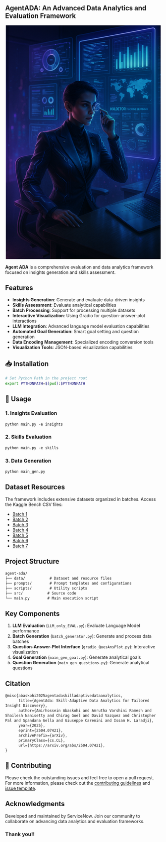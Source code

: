 <!-- 
### Evaluation

### File Connections
In the root of the project (research-raga directory) run this command:
```bash
export PYTHONPATH=$(pwd):$PYTHONPATH
```

#### Insights
```bash
python main.py -e insights
```

#### Skills
```bash
python main.py -e skills
```


### Data Generation
```bash
python main_gen.py
```
### Links to CSV file of Kaggle Bench

The questions, meta information, and goal are in `data` directory.

Batch 1: https://drive.google.com/file/d/1NF2VKPTwUW82oZwmypBXDg6HLtAtQ60U/view?usp=drivesdk

Batch 2: https://drive.google.com/file/d/1iBFOv4O6QUYUrguodnRU4rq-47GKl4Dr/view?usp=sharing

Batch 3: https://drive.google.com/file/d/13pOwQPhpKErSN9NBI4KjUUTMewC33pgL/view?usp=sharing

Batch 4: https://drive.google.com/file/d/12dIzjTG5LtA4azTj1UL1jfB0pkSBssqh/view?usp=sharing

Batch 5: https://drive.google.com/file/d/1x9f4ENEIjyn59mgBSHZdm3z40Dompght/view?usp=sharing

Batch 6: https://drive.google.com/file/d/1V317E3WCB20ilAdUixIf5eNY7JIWLFTP/view?usp=sharing

Batch 7: https://drive.google.com/file/d/1HxXmeQWjGdglEjnKdvedtdLgpvDAYok0/view?usp=sharing  -->

## AgentADA: An Advanced Data Analytics and Evaluation Framework

<center>
<img src="data/Agent_ADA.png" alt="Agent ADA Logo" width="500"/>
</center>

**Agent ADA** is a comprehensive evaluation and data analytics framework focused on insights generation and skills assessment.

## Features

- **Insights Generation**: Generate and evaluate data-driven insights
- **Skills Assessment**: Evaluate analytical capabilities
- **Batch Processing**: Support for processing multiple datasets
- **Interactive Visualization**: Using Gradio for question-answer-plot interactions
- **LLM Integration**: Advanced language model evaluation capabilities
- **Automated Goal Generation**: Smart goal setting and question generation
- **Data Encoding Management**: Specialized encoding conversion tools
- **Visualization Tools**: JSON-based visualization capabilities

## 📥 Installation

```bash
# Set Python Path in the project root
export PYTHONPATH=$(pwd):$PYTHONPATH
```

## 🚀 Usage

### 1. Insights Evaluation
```python
python main.py -e insights
```

### 2. Skills Evaluation
```python
python main.py -e skills
```

### 3. Data Generation
```python
python main_gen.py
```

## Dataset Resources

The framework includes extensive datasets organized in batches. Access the Kaggle Bench CSV files:

- [Batch 1](https://drive.google.com/file/d/1NF2VKPTwUW82oZwmypBXDg6HLtAtQ60U/view?usp=drivesdk)
- [Batch 2](https://drive.google.com/file/d/1iBFOv4O6QUYUrguodnRU4rq-47GKl4Dr/view?usp=sharing)
- [Batch 3](https://drive.google.com/file/d/13pOwQPhpKErSN9NBI4KjUUTMewC33pgL/view?usp=sharing)
- [Batch 4](https://drive.google.com/file/d/12dIzjTG5LtA4azTj1UL1jfB0pkSBssqh/view?usp=sharing)
- [Batch 5](https://drive.google.com/file/d/1x9f4ENEIjyn59mgBSHZdm3z40Dompght/view?usp=sharing)
- [Batch 6](https://drive.google.com/file/d/1V317E3WCB20ilAdUixIf5eNY7JIWLFTP/view?usp=sharing)
- [Batch 7](https://drive.google.com/file/d/1HxXmeQWjGdglEjnKdvedtdLgpvDAYok0/view?usp=sharing)

## Project Structure

```
agent-ada/
├── data/           # Dataset and resource files
├── prompts/        # Prompt templates and configurations
├── scripts/        # Utility scripts
├── src/           # Source code
└── main.py        # Main execution script
```

## Key Components

1. **LLM Evaluation** (`LLM_only_EVAL.py`): Evaluate Language Model performance
2. **Batch Generation** (`batch_generator.py`): Generate and process data batches
3. **Question-Answer-Plot Interface** (`gradio_QuesAnsPlot.py`): Interactive visualization
4. **Goal Generation** (`main_gen_goal.py`): Generate analytical goals
5. **Question Generation** (`main_gen_questions.py`): Generate analytical questions

<!-- ## Contributing

We welcome contributions! Please check our issues page or submit pull requests. -->

## Citation

```
@misc{abaskohi2025agentadaskilladaptivedataanalytics,
      title={AgentAda: Skill-Adaptive Data Analytics for Tailored Insight Discovery}, 
      author={Amirhossein Abaskohi and Amrutha Varshini Ramesh and Shailesh Nanisetty and Chirag Goel and David Vazquez and Christopher Pal and Spandana Gella and Giuseppe Carenini and Issam H. Laradji},
      year={2025},
      eprint={2504.07421},
      archivePrefix={arXiv},
      primaryClass={cs.CL},
      url={https://arxiv.org/abs/2504.07421}, 
}
```

## 🤝 Contributing
Please check the outstanding issues and feel free to open a pull request.
For more information, please check out the [contributing guidelines](CONTRIBUTING.md) and [issue template](ISSUE_TEMPLATE.md).


## Acknowledgments

Developed and maintained by ServiceNow. Join our community to collaborate on advancing data analytics and evaluation frameworks. 

### Thank you!!